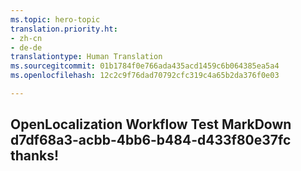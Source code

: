 ```yaml
---
ms.topic: hero-topic
translation.priority.ht:
- zh-cn
- de-de
translationtype: Human Translation
ms.sourcegitcommit: 01b1784f0e766ada435acd1459c6b064385ea5a4
ms.openlocfilehash: 12c2c9f76dad70792cfc319c4a65b2da376f0e03

---
```

## OpenLocalization Workflow Test MarkDown d7df68a3-acbb-4bb6-b484-d433f80e37fc thanks!



<!--HONumber=Jul16_HO2-->


